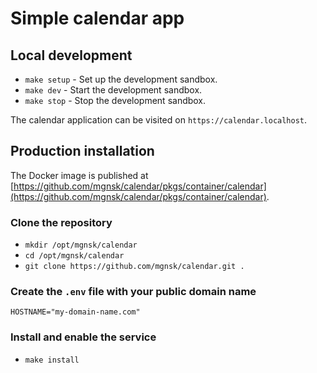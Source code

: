 # Simple calendar app

## Local development

- `make setup` - Set up the development sandbox.
- `make dev` - Start the development sandbox.
- `make stop` - Stop the development sandbox.

The calendar application can be visited on `https://calendar.localhost`.

## Production installation

The Docker image is published at [https://github.com/mgnsk/calendar/pkgs/container/calendar](https://github.com/mgnsk/calendar/pkgs/container/calendar).

### Clone the repository

- `mkdir /opt/mgnsk/calendar`
- `cd /opt/mgnsk/calendar`
- `git clone https://github.com/mgnsk/calendar.git .`

### Create the `.env` file with your public domain name

```env
HOSTNAME="my-domain-name.com"
```

### Install and enable the service

- `make install`

